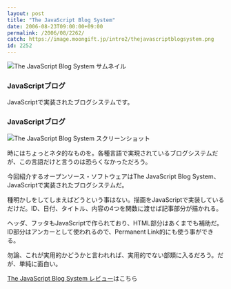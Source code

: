```yaml
---
layout: post
title: "The JavaScript Blog System"
date: 2006-08-23T09:00:00+09:00
permalink: /2006/08/2262/
catch: https://image.moongift.jp/intro2/thejavascriptblogsystem.png
id: 2252
---
```

 ![The JavaScript Blog System サムネイル](https://image.moongift.jp/intro2/thejavascriptblogsystem.t.png "The JavaScript Blog System サムネイル")
  

### JavaScriptブログ
  
JavaScriptで実装されたブログシステムです。  
<!--more-->  

### JavaScriptブログ
  

![The JavaScript Blog System スクリーンショット](https://image.moongift.jp/intro2/thejavascriptblogsystem.png "The JavaScript Blog System スクリーンショット")

  

時にはちょっとネタ的なものを。各種言語で実現されているブログシステムだが、この言語だけと言うのは恐らくなかっただろう。

  

今回紹介するオープンソース・ソフトウェアはThe JavaScript Blog System、JavaScriptで実装されたブログシステムだ。

  

種明かしをしてしまえばどうという事はない。描画をJavaScriptで実装しているだけだ。ID、日付、タイトル、内容の4つを関数に渡せば記事部分が描かれる。

  

ヘッダ、フッタもJavaScriptで作られており、HTML部分はあくまでも補助だ。ID部分はアンカーとして使われるので、Permanent Link的にも使う事ができる。

  

勿論、これが実用的かどうかと言われれば、実用的でない部類に入るだろう。だが、単純に面白い。

  

[The JavaScript Blog System レビュー](http://oss.moongift.jp/review/i-2264.html)はこちら

